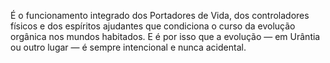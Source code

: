﻿É o funcionamento integrado dos Portadores de Vida, dos controladores físicos e dos espíritos ajudantes que condiciona o curso da evolução orgânica nos mundos habitados. E é por isso que a evolução — em Urântia ou outro lugar — é sempre intencional e nunca acidental.
